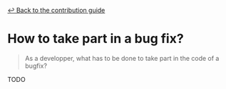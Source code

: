 [&#x21A9; Back to the contribution guide](../../../CONTRIBUTING.md#dev-howtos)

# How to take part in a bug fix?

> As a developper, what has to be done to take part in the code of a bugfix?

TODO
